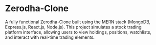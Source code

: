 # Zerodha-Clone
A fully functional Zerodha-Clone built using the MERN stack (MongoDB, Express.js, React.js, Node.js). This project simulates a stock trading platform interface, allowing users to view holdings, positions, watchlists, and interact with real-time trading elements.
